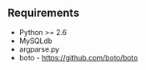 Requirements
------------

  * Python >= 2.6
  * MySQLdb
  * argparse.py
  * boto - https://github.com/boto/boto
